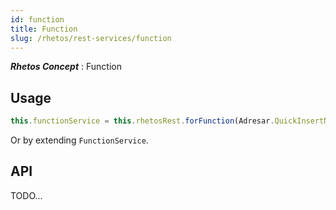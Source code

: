 ```yaml
---
id: function
title: Function
slug: /rhetos/rest-services/function
---
```

***Rhetos Concept*** : Function

## Usage

```ts
this.functionService = this.rhetosRest.forFunction(Adresar.QuickInsertNaseljeInfo);
````
Or by extending `FunctionService`.


## API

TODO...
